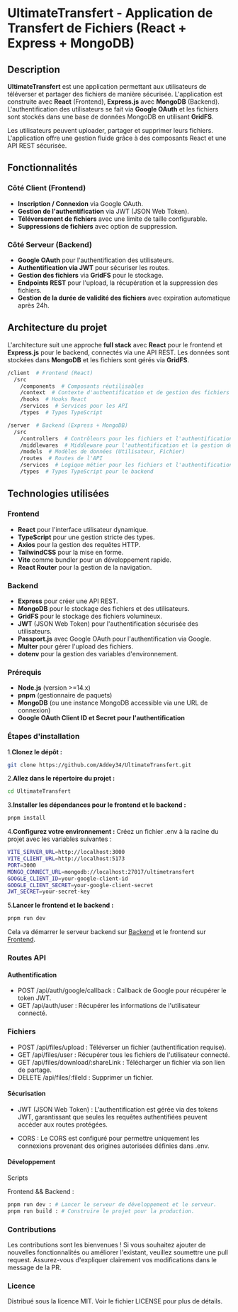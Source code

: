 # UltimateTransfert - Application de Transfert de Fichiers (React + Express + MongoDB)

## Description

**UltimateTransfert** est une application permettant aux utilisateurs de téléverser et partager des fichiers de manière sécurisée. L'application est construite avec **React** (Frontend), **Express.js** avec **MongoDB** (Backend). L'authentification des utilisateurs se fait via **Google OAuth** et les fichiers sont stockés dans une base de données MongoDB en utilisant **GridFS**.

Les utilisateurs peuvent uploader, partager et supprimer leurs fichiers. L'application offre une gestion fluide grâce à des composants React et une API REST sécurisée.

## Fonctionnalités

### Côté Client (Frontend)

- **Inscription / Connexion** via Google OAuth.
- **Gestion de l'authentification** via JWT (JSON Web Token).
- **Téléversement de fichiers** avec une limite de taille configurable.
- **Suppressions de fichiers** avec option de suppression.

### Côté Serveur (Backend)

- **Google OAuth** pour l'authentification des utilisateurs.
- **Authentification via JWT** pour sécuriser les routes.
- **Gestion des fichiers** via **GridFS** pour le stockage.
- **Endpoints REST** pour l'upload, la récupération et la suppression des fichiers.
- **Gestion de la durée de validité des fichiers** avec expiration automatique après 24h.

## Architecture du projet

L'architecture suit une approche **full stack** avec **React** pour le frontend et **Express.js** pour le backend, connectés via une API REST. Les données sont stockées dans **MongoDB** et les fichiers sont gérés via **GridFS**.

```bash
/client  # Frontend (React)
  /src
    /components  # Composants réutilisables
    /context  # Contexte d'authentification et de gestion des fichiers
    /hooks  # Hooks React
    /services  # Services pour les API
    /types  # Types TypeScript

/server  # Backend (Express + MongoDB)
  /src
    /controllers  # Contrôleurs pour les fichiers et l'authentification
    /middlewares  # Middleware pour l'authentification et la gestion des erreurs
    /models  # Modèles de données (Utilisateur, Fichier)
    /routes  # Routes de l'API
    /services  # Logique métier pour les fichiers et l'authentification
    /types  # Types TypeScript pour le backend
```

## Technologies utilisées

### Frontend

- **React** pour l'interface utilisateur dynamique.
- **TypeScript** pour une gestion stricte des types.
- **Axios** pour la gestion des requêtes HTTP.
- **TailwindCSS** pour la mise en forme.
- **Vite** comme bundler pour un développement rapide.
- **React Router** pour la gestion de la navigation.

### Backend

- **Express** pour créer une API REST.
- **MongoDB** pour le stockage des fichiers et des utilisateurs.
- **GridFS** pour le stockage des fichiers volumineux.
- **JWT** (JSON Web Token) pour l'authentification sécurisée des utilisateurs.
- **Passport.js** avec Google OAuth pour l'authentification via Google.
- **Multer** pour gérer l'upload des fichiers.
- **dotenv** pour la gestion des variables d'environnement.

### Prérequis

- **Node.js** (version >=14.x)
- **pnpm** (gestionnaire de paquets)
- **MongoDB** (ou une instance MongoDB accessible via une URL de connexion)
- **Google OAuth Client ID et Secret pour l'authentification**

### Étapes d'installation

1.**Clonez le dépôt :**

```bash
git clone https://github.com/Addey34/UltimateTransfert.git
```

2.**Allez dans le répertoire du projet :**

```bash
cd UltimateTransfert
```

3.**Installer les dépendances pour le frontend et le backend :**

```bash
pnpm install
```

4.**Configurez votre environnement :**
Créez un fichier .env à la racine du projet avec les variables suivantes :

```bash
VITE_SERVER_URL=http://localhost:3000
VITE_CLIENT_URL=http://localhost:5173
PORT=3000
MONGO_CONNECT_URL=mongodb://localhost:27017/ultimetransfert
GOOGLE_CLIENT_ID=your-google-client-id
GOOGLE_CLIENT_SECRET=your-google-client-secret
JWT_SECRET=your-secret-key
```

5.**Lancer le frontend et le backend :**

```bash
pnpm run dev
```

Cela va démarrer le serveur backend sur [Backend](http://localhost:3000) et le frontend sur [Frontend](http://localhost:5173).

### Routes API

#### Authentification

- POST /api/auth/google/callback : Callback de Google pour récupérer le token JWT.
- GET /api/auth/user : Récupérer les informations de l'utilisateur connecté.

### Fichiers

- POST /api/files/upload : Téléverser un fichier (authentification requise).
- GET /api/files/user : Récupérer tous les fichiers de l'utilisateur connecté.
- GET /api/files/download/:shareLink : Télécharger un fichier via son lien de partage.
- DELETE /api/files/:fileId : Supprimer un fichier.

#### Sécurisation

- JWT (JSON Web Token) : L'authentification est gérée via des tokens JWT, garantissant que seules les requêtes authentifiées peuvent accéder aux routes protégées.

- CORS : Le CORS est configuré pour permettre uniquement les connexions provenant des origines autorisées définies dans .env.

#### Développement

Scripts

Frontend && Backend :

```bash
pnpm run dev : # Lancer le serveur de développement et le serveur.
pnpm run build : # Construire le projet pour la production.
```

### Contributions

Les contributions sont les bienvenues ! Si vous souhaitez ajouter de nouvelles fonctionnalités ou améliorer l'existant, veuillez soumettre une pull request. Assurez-vous d'expliquer clairement vos modifications dans le message de la PR.

### Licence

Distribué sous la licence MIT. Voir le fichier LICENSE pour plus de détails.
